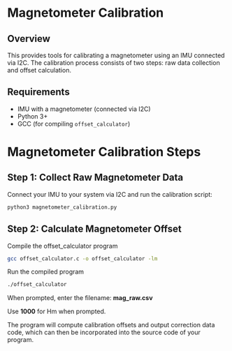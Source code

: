 # Magnetometer Calibration

## Overview
This provides tools for calibrating a magnetometer using an IMU 
connected via I2C. The calibration process consists of two steps: raw data 
collection and offset calculation.

## Requirements
- IMU with a magnetometer (connected via I2C)
- Python 3+
- GCC (for compiling `offset_calculator`)

# Magnetometer Calibration Steps

## Step 1: Collect Raw Magnetometer Data
Connect your IMU to your system via I2C and run the calibration script:
```bash
python3 magnetometer_calibration.py
```

## Step 2: Calculate Magnetometer Offset
Compile the offset_calculator program
```bash
gcc offset_calculator.c -o offset_calculator -lm
```
Run the compiled program
```bash
./offset_calculator
```

When prompted, enter the filename: **mag_raw.csv**

Use **1000** for Hm when prompted.

The program will compute calibration offsets and output correction data 
code, which can then be incorporated into the source code of your program.


